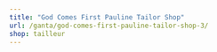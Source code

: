 ```yaml
---
title: "God Comes First Pauline Tailor Shop"
url: /ganta/god-comes-first-pauline-tailor-shop-3/
shop: tailleur
---
```

